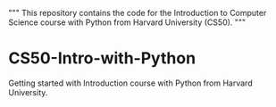 """
This repository contains the code for the Introduction to Computer Science course with Python from Harvard University (CS50).
"""
# CS50-Intro-with-Python
Getting started with Introduction course with Python from Harvard University.
